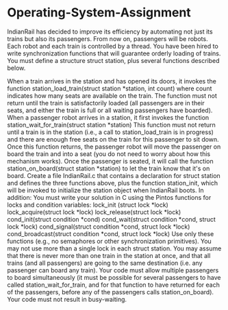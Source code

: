 # Operating-System-Assignment
IndianRail has decided to improve its efficiency by automating not just its trains but also its passengers. From now on, passengers will be robots. Each robot and each train is controlled by a thread. You have been hired to write synchronization functions that will guarantee orderly loading of trains. You must define a structure struct station, plus several functions described below.

When a train arrives in the station and has opened its doors, it invokes the function
station_load_train(struct station *station, int count)
where count indicates how many seats are available on the train. The function must not return until the train is satisfactorily loaded (all passengers are in their seats, and either the train is full or all waiting passengers have boarded).
When a passenger robot arrives in a station, it first invokes the function
station_wait_for_train(struct station *station)
This function must not return until a train is in the station (i.e., a call to station_load_train is in progress) and there are enough free seats on the train for this passenger to sit down. Once this function returns, the passenger robot will move the passenger on board the train and into a seat (you do not need to worry about how this mechanism works). Once the passenger is seated, it will call the function
station_on_board(struct station *station)
to let the train know that it's on board.
Create a file IndianRail.c that contains a declaration for struct station and defines the three functions above, plus the function station_init, which will be invoked to initialize the station object when IndianRail boots. In addition:
You must write your solution in C using the Pintos functions for locks and condition variables:
lock_init (struct lock *lock)
lock_acquire(struct lock *lock)
lock_release(struct lock *lock)
cond_init(struct condition *cond)
cond_wait(struct condition *cond, struct lock *lock)
cond_signal(struct condition *cond, struct lock *lock)
cond_broadcast(struct condition *cond, struct lock *lock)
Use only these functions (e.g., no semaphores or other synchronization primitives).
You may not use more than a single lock in each struct station.
You may assume that there is never more than one train in the station at once, and that all trains (and all passengers) are going to the same destination (i.e. any passenger can board any train).
Your code must allow multiple passengers to board simultaneously (it must be possible for several passengers to have called station_wait_for_train, and for that function to have returned for each of the passengers, before any of the passengers calls station_on_board).
Your code must not result in busy-waiting.
